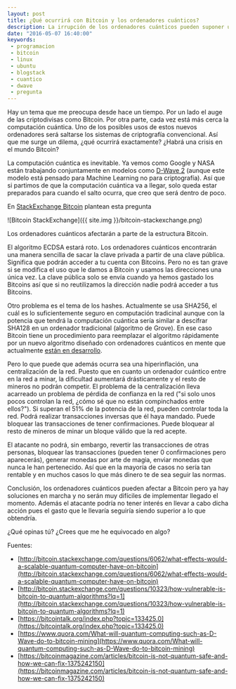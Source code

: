 ```yaml
---
layout: post
title: ¿Qué ocurrirá con Bitcoin y los ordenadores cuánticos?
description: La irrupción de los ordenadores cuánticos pueden suponer un grave problema para la red Bitcoin y Ethereum.
date: "2016-05-07 16:40:00"
keywords:
 - programacion
 - bitcoin
 - linux
 - ubuntu
 - blogstack
 - cuantico
 - dwave
 - pregunta
---
```


Hay un tema que me preocupa desde hace un tiempo. Por un lado el auge de las criptodivisas como Bitcoin. Por otra parte, cada vez está más cerca la computación cuántica. Uno de los posibles usos de estos nuevos ordenadores será saltarse los sistemas de criptografía convencional. Así que me surge un dilema, ¿qué ocurrirá exactamente? ¿Habrá una crisis en el mundo Bitcoin?

La computación cuántica es inevitable. Ya vemos como Google y NASA están trabajando conjuntamente en modelos como [D-Wave 2](http://www.xataka.com/investigacion/el-ordenador-cuantico-d-wave-2-de-google-no-siempre-es-tan-potente) (aunque este modelo está pensado para Machine Learning no para criptografía). Así que si partimos de que la computación cuántica va a llegar, solo queda estar preparados para cuando el salto ocurra, que creo que será dentro de poco.

En [StackExchange Bitcoin](http://bitcoin.stackexchange.com/questions/6062/what-effects-would-a-scalable-quantum-computer-have-on-bitcoin) plantean esta pregunta

![Bitcoin StackExchange]({{ site.img }}/bitcoin-stackexchange.png)

Los ordenadores cuánticos afectarán a parte de la estructura Bitcoin.

El algoritmo ECDSA estará roto. Los ordenadores cuánticos encontrarán una manera sencilla de sacar la clave privada a partir de una clave pública. Significa que podrán acceder a tu cuenta con Bitcoins. Pero no es tan grave si se modifica el uso que le damos a Bitcoin y usamos las direcciones una única vez. La clave pública solo se envía cuando ya hemos gastado los Bitcoins así que si no reutilizamos la dirección nadie podrá acceder a tus Bitcoins.

Otro problema es el tema de los hashes. Actualmente se usa SHA256, el cuál es lo suficientemente seguro en computación tradicinal aunque con la potencia que tendrá la computación cuántica sería similar a descifrar SHA128 en un ordenador tradicional (algoritmo de Grove). En ese caso Bitcoin tiene un procedimiento para reemplazar el algoritmo rápidamente por un nuevo algoritmo diseñado con ordenadores cuánticos en mente que actualmente [están en desarrollo](https://en.wikipedia.org/wiki/Post-quantum_cryptography).

Pero lo que puede que además ocurra sea una hiperinflación, una centralización de la red. Puesto que en cuanto un ordenador cuántico entre en la red a minar, la dificultad aumentará drásticamente y el resto de mineros no podrán competir. El problema de la centralización lleva acarreado un problema de pérdida de confianza en la red ("si solo unos pocos controlan la red, ¿cómo sé que no están compinchados entre ellos?"). Si superan el 51% de la potencia de la red, pueden controlar toda la red. Podrá realizar transacciones inversas que él haya mandado. Puede bloquear las transacciones de tener confirmaciones. Puede bloquear al resto de mineros de minar un bloque válido que la red acepte.

El atacante no podrá, sin embargo, revertir las transacciones de otras personas, bloquear las transacciones (pueden tener 0 confirmaciones pero aparecerás), generar monedas por arte de magia, enviar monedas que nunca le han pertenecido. Así que en la mayoría de casos no sería tan rentable y en muchos casos lo que más dinero te de sea seguir las normas.

Conclusión, los ordenadores cuánticos pueden afectar a Bitcoin pero ya hay soluciones en marcha y no serán muy difíciles de implementar llegado el momento. Además el atacante podría no tener interés en llevar a cabo dicha acción pues el gasto que le llevaría seguiría siendo superior a lo que obtendría.

¿Qué opinas tú? ¿Crees que me he equivocado en algo?

Fuentes: 
* [http://bitcoin.stackexchange.com/questions/6062/what-effects-would-a-scalable-quantum-computer-have-on-bitcoin](http://bitcoin.stackexchange.com/questions/6062/what-effects-would-a-scalable-quantum-computer-have-on-bitcoin)
* [http://bitcoin.stackexchange.com/questions/10323/how-vulnerable-is-bitcoin-to-quantum-algorithms?lq=1](http://bitcoin.stackexchange.com/questions/10323/how-vulnerable-is-bitcoin-to-quantum-algorithms?lq=1)
* [https://bitcointalk.org/index.php?topic=133425.0](https://bitcointalk.org/index.php?topic=133425.0)
* [https://www.quora.com/What-will-quantum-computing-such-as-D-Wave-do-to-bitcoin-mining](https://www.quora.com/What-will-quantum-computing-such-as-D-Wave-do-to-bitcoin-mining)
* [https://bitcoinmagazine.com/articles/bitcoin-is-not-quantum-safe-and-how-we-can-fix-1375242150](https://bitcoinmagazine.com/articles/bitcoin-is-not-quantum-safe-and-how-we-can-fix-1375242150)
